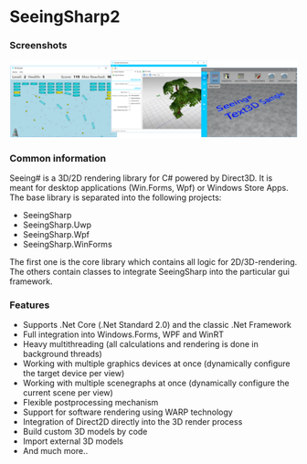 # SeeingSharp2
### Screenshots
![alt tag](_Misc/WikiImages/SeeingSharp_Samples.png)

### Common information
Seeing# is a 3D/2D rendering library for C# powered by Direct3D. It is meant for desktop applications (Win.Forms, Wpf) or Windows Store Apps.
The base library is separated into the following projects:
 - SeeingSharp
 - SeeingSharp.Uwp
 - SeeingSharp.Wpf
 - SeeingSharp.WinForms
 
The first one is the core library which contains all logic for 2D/3D-rendering. The others contain classes to integrate SeeingSharp into 
the particular gui framework. 
 
### Features
 - Supports .Net Core (.Net Standard 2.0) and the classic .Net Framework
 - Full integration into Windows.Forms, WPF and WinRT
 - Heavy multithreading (all calculations and rendering is done in background threads)
 - Working with multiple graphics devices at once (dynamically configure the target device per view)
 - Working with multiple scenegraphs at once (dynamically configure the current scene per view)
 - Flexible postprocessing mechanism
 - Support for software rendering using WARP technology
 - Integration of Direct2D directly into the 3D render process
 - Build custom 3D models by code
 - Import external 3D models 
 - And much more..
